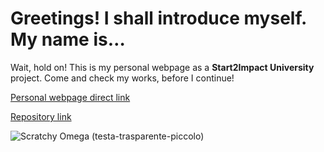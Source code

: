# Greetings! I shall introduce myself. My name is…

Wait, hold on! This is my personal webpage as a **Start2Impact University** project. Come and check my works, before I continue!

[Personal webpage direct link](https://omegaer.github.io/)

[Repository link](https://github.com/OmegaER/omegaer.github.io.git)

![Scratchy Omega (testa-trasparente-piccolo)](https://github.com/OmegaER/omegaer.github.io/assets/158183341/ad480392-cc5d-4f21-92c3-86d791d97b84)
